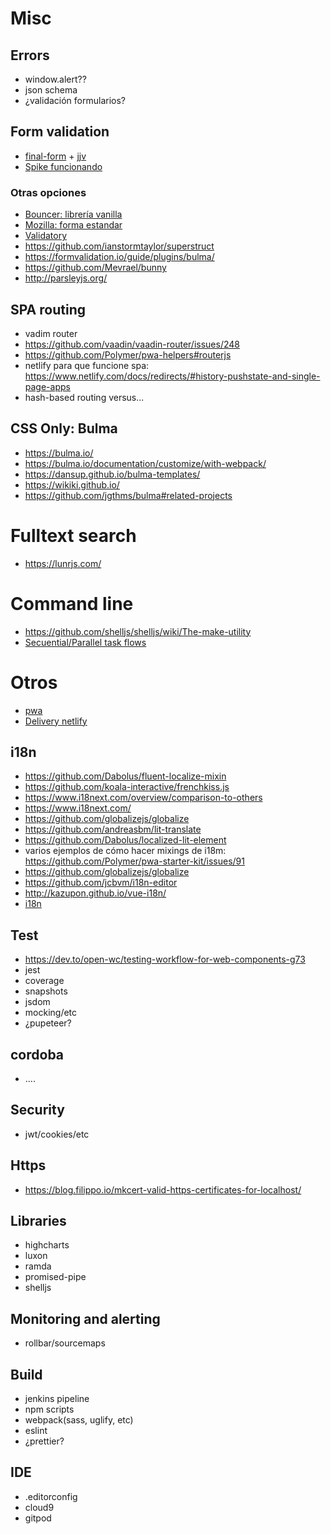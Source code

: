 # Misc



## Errors

- window.alert??
- json schema 
- ¿validación formularios?

## Form validation

- [final-form](https://github.com/final-form/final-form) + [jjv](https://github.com/acornejo/jjv)
- [Spike funcionando](https://github.com/luisartola/ftt-web-components/blob/final-form/ftt.programania.net/src/components/form.js)

### Otras opciones

- [Bouncer: librería vanilla](https://github.com/cferdinandi/bouncer)
- [Mozilla: forma estandar](https://developer.mozilla.org/es/docs/Learn/HTML/Forms/Validacion_formulario_datos)
- [Validatory](https://github.com/FriendsOfECMAScript/Validatory)
- https://github.com/ianstormtaylor/superstruct
- https://formvalidation.io/guide/plugins/bulma/
- https://github.com/Mevrael/bunny
- http://parsleyjs.org/

## SPA routing

- vadim router
- https://github.com/vaadin/vaadin-router/issues/248
- https://github.com/Polymer/pwa-helpers#routerjs
- netlify para que funcione spa: https://www.netlify.com/docs/redirects/#history-pushstate-and-single-page-apps
- hash-based routing versus...

## CSS Only: Bulma

- https://bulma.io/
- https://bulma.io/documentation/customize/with-webpack/
- https://dansup.github.io/bulma-templates/
- https://wikiki.github.io/
- https://github.com/jgthms/bulma#related-projects

# Fulltext search

- https://lunrjs.com/

# Command line

- https://github.com/shelljs/shelljs/wiki/The-make-utility
- [Secuential/Parallel task flows](https://drome.js.org/docs/configuration)

# Otros

- [pwa](./pwa.md)
- [Delivery netlify](./delivery-netlify.md)


## i18n

- https://github.com/Dabolus/fluent-localize-mixin
- https://github.com/koala-interactive/frenchkiss.js
- https://www.i18next.com/overview/comparison-to-others
- https://www.i18next.com/
- https://github.com/globalizejs/globalize
- https://github.com/andreasbm/lit-translate
- https://github.com/Dabolus/localized-lit-element
- varios ejemplos de cómo hacer mixings de i18m: https://github.com/Polymer/pwa-starter-kit/issues/91
- https://github.com/globalizejs/globalize
- https://github.com/jcbvm/i18n-editor 
- http://kazupon.github.io/vue-i18n/
- [i18n](https://www.google.com/search?q=web+components+i18n&oq=web+components+i18n&aqs=chrome..69i57j69i64l2.6489j0j7&sourceid=chrome&ie=UTF-8)


## Test

- https://dev.to/open-wc/testing-workflow-for-web-components-g73
- jest 
- coverage
- snapshots
- jsdom
- mocking/etc
- ¿pupeteer?


## cordoba

- ....

## Security

- jwt/cookies/etc

## Https

- https://blog.filippo.io/mkcert-valid-https-certificates-for-localhost/


## Libraries

- highcharts
- luxon
- ramda
- promised-pipe
- shelljs

## Monitoring and alerting

- rollbar/sourcemaps


## Build

- jenkins pipeline 
- npm scripts 
- webpack(sass, uglify, etc) 
- eslint 
- ¿prettier?

## IDE

- .editorconfig
- cloud9
- gitpod


